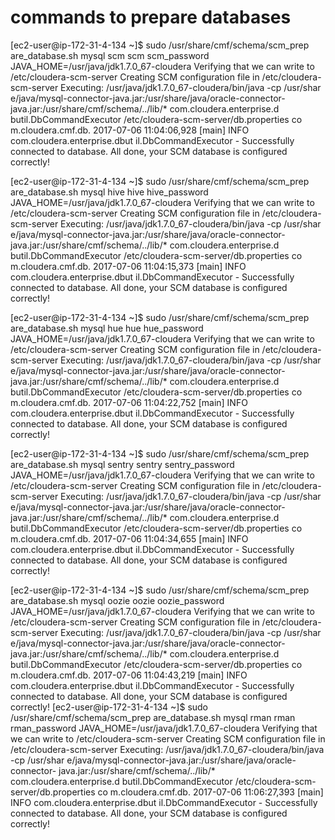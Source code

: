 # commands to prepare databases
[ec2-user@ip-172-31-4-134 ~]$ sudo /usr/share/cmf/schema/scm_prep
are_database.sh mysql scm scm scm_password
JAVA_HOME=/usr/java/jdk1.7.0_67-cloudera
Verifying that we can write to /etc/cloudera-scm-server
Creating SCM configuration file in /etc/cloudera-scm-server
Executing:  /usr/java/jdk1.7.0_67-cloudera/bin/java -cp /usr/shar
e/java/mysql-connector-java.jar:/usr/share/java/oracle-connector-
java.jar:/usr/share/cmf/schema/../lib/* com.cloudera.enterprise.d
butil.DbCommandExecutor /etc/cloudera-scm-server/db.properties co
m.cloudera.cmf.db.
2017-07-06 11:04:06,928 [main] INFO  com.cloudera.enterprise.dbut
il.DbCommandExecutor  - Successfully connected to database.
All done, your SCM database is configured correctly!

[ec2-user@ip-172-31-4-134 ~]$ sudo /usr/share/cmf/schema/scm_prep
are_database.sh mysql hive hive hive_password
JAVA_HOME=/usr/java/jdk1.7.0_67-cloudera
Verifying that we can write to /etc/cloudera-scm-server
Creating SCM configuration file in /etc/cloudera-scm-server
Executing:  /usr/java/jdk1.7.0_67-cloudera/bin/java -cp /usr/shar
e/java/mysql-connector-java.jar:/usr/share/java/oracle-connector-
java.jar:/usr/share/cmf/schema/../lib/* com.cloudera.enterprise.d
butil.DbCommandExecutor /etc/cloudera-scm-server/db.properties co
m.cloudera.cmf.db.
2017-07-06 11:04:15,373 [main] INFO  com.cloudera.enterprise.dbut
il.DbCommandExecutor  - Successfully connected to database.
All done, your SCM database is configured correctly!

[ec2-user@ip-172-31-4-134 ~]$ sudo /usr/share/cmf/schema/scm_prep
are_database.sh mysql hue hue hue_password
JAVA_HOME=/usr/java/jdk1.7.0_67-cloudera
Verifying that we can write to /etc/cloudera-scm-server
Creating SCM configuration file in /etc/cloudera-scm-server
Executing:  /usr/java/jdk1.7.0_67-cloudera/bin/java -cp /usr/shar
e/java/mysql-connector-java.jar:/usr/share/java/oracle-connector-
java.jar:/usr/share/cmf/schema/../lib/* com.cloudera.enterprise.d
butil.DbCommandExecutor /etc/cloudera-scm-server/db.properties co
m.cloudera.cmf.db.
2017-07-06 11:04:22,752 [main] INFO  com.cloudera.enterprise.dbut
il.DbCommandExecutor  - Successfully connected to database.
All done, your SCM database is configured correctly!

[ec2-user@ip-172-31-4-134 ~]$ sudo /usr/share/cmf/schema/scm_prep
are_database.sh mysql sentry sentry sentry_password
JAVA_HOME=/usr/java/jdk1.7.0_67-cloudera
Verifying that we can write to /etc/cloudera-scm-server
Creating SCM configuration file in /etc/cloudera-scm-server
Executing:  /usr/java/jdk1.7.0_67-cloudera/bin/java -cp /usr/shar
e/java/mysql-connector-java.jar:/usr/share/java/oracle-connector-
java.jar:/usr/share/cmf/schema/../lib/* com.cloudera.enterprise.d
butil.DbCommandExecutor /etc/cloudera-scm-server/db.properties co
m.cloudera.cmf.db.
2017-07-06 11:04:34,655 [main] INFO  com.cloudera.enterprise.dbut
il.DbCommandExecutor  - Successfully connected to database.
All done, your SCM database is configured correctly!

[ec2-user@ip-172-31-4-134 ~]$ sudo /usr/share/cmf/schema/scm_prep
are_database.sh mysql oozie oozie oozie_password
JAVA_HOME=/usr/java/jdk1.7.0_67-cloudera
Verifying that we can write to /etc/cloudera-scm-server
Creating SCM configuration file in /etc/cloudera-scm-server
Executing:  /usr/java/jdk1.7.0_67-cloudera/bin/java -cp /usr/shar
e/java/mysql-connector-java.jar:/usr/share/java/oracle-connector-
java.jar:/usr/share/cmf/schema/../lib/* com.cloudera.enterprise.d
butil.DbCommandExecutor /etc/cloudera-scm-server/db.properties co
m.cloudera.cmf.db.
2017-07-06 11:04:43,219 [main] INFO  com.cloudera.enterprise.dbut
il.DbCommandExecutor  - Successfully connected to database.
All done, your SCM database is configured correctly!
[ec2-user@ip-172-31-4-134 ~]$ sudo /usr/share/cmf/schema/scm_prep
are_database.sh mysql rman rman rman_password
JAVA_HOME=/usr/java/jdk1.7.0_67-cloudera
Verifying that we can write to /etc/cloudera-scm-server
Creating SCM configuration file in /etc/cloudera-scm-server
Executing:  /usr/java/jdk1.7.0_67-cloudera/bin/java -cp /usr/shar
e/java/mysql-connector-java.jar:/usr/share/java/oracle-connector-
java.jar:/usr/share/cmf/schema/../lib/* com.cloudera.enterprise.d
butil.DbCommandExecutor /etc/cloudera-scm-server/db.properties co
m.cloudera.cmf.db.
2017-07-06 11:06:27,393 [main] INFO  com.cloudera.enterprise.dbut
il.DbCommandExecutor  - Successfully connected to database.
All done, your SCM database is configured correctly!
